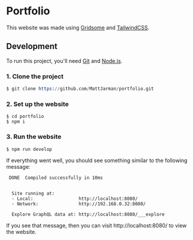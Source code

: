 # Portfolio

This website was made using [Gridsome](https://gridsome.org/) and [TailwindCSS](https://tailwindcss.com/).

## Development

To run this project, you'll need [Git](https://git-scm.com/downloads) and [Node.js](https://nodejs.org/en/).

### 1. Clone the project
```s
$ git clone https://github.com/MattJarman/portfolio.git
```

### 2. Set up the website
```
$ cd portfolio
$ npm i
```

### 3. Run the website
```
$ npm run develop
```
If everything went well, you should see something similar to the following message:
```
 DONE  Compiled successfully in 10ms  


  Site running at:                                         
  - Local:                 http://localhost:8080/ 
  - Network:               http://192.168.0.32:8080/
                                                           
  Explore GraphQL data at: http://localhost:8080/___explore
```

If you see that message, then you can visit http://localhost:8080/ to view the website.

